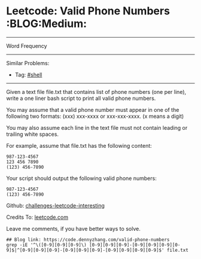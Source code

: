# Leetcode: Valid Phone Numbers     :BLOG:Medium:


---

Word Frequency  

---

Similar Problems:  
-   Tag: [#shell](https://code.dennyzhang.com/tag/shell)

---

Given a text file file.txt that contains list of phone numbers (one per line), write a one liner bash script to print all valid phone numbers.  

You may assume that a valid phone number must appear in one of the following two formats: (xxx) xxx-xxxx or xxx-xxx-xxxx. (x means a digit)  

You may also assume each line in the text file must not contain leading or trailing white spaces.  

For example, assume that file.txt has the following content:  

    987-123-4567
    123 456 7890
    (123) 456-7890

Your script should output the following valid phone numbers:  

    987-123-4567
    (123) 456-7890

Github: [challenges-leetcode-interesting](https://github.com/DennyZhang/challenges-leetcode-interesting/tree/master/valid-phone-numbers)  

Credits To: [leetcode.com](https://leetcode.com/problems/valid-phone-numbers/description/)  

Leave me comments, if you have better ways to solve.  

    ## Blog link: https://code.dennyzhang.com/valid-phone-numbers
    grep -iE '^\([0-9][0-9][0-9]\) [0-9][0-9][0-9]-[0-9][0-9][0-9][0-9]$|^[0-9][0-9][0-9]-[0-9][0-9][0-9]-[0-9][0-9][0-9][0-9]$' file.txt